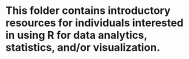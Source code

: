 # This folder contains introductory resources for individuals interested in using R for data analytics, statistics, and/or visualization. 
